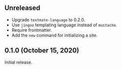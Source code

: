 ## Unreleased

- Upgrade `textmate-language` to 0.2.0.
- Use `jingoo` templating language instead of `mustache`.
- Require frontmatter.
- Add the `new` command for initializing a site.

## 0.1.0 (October 15, 2020)

Initial release.

